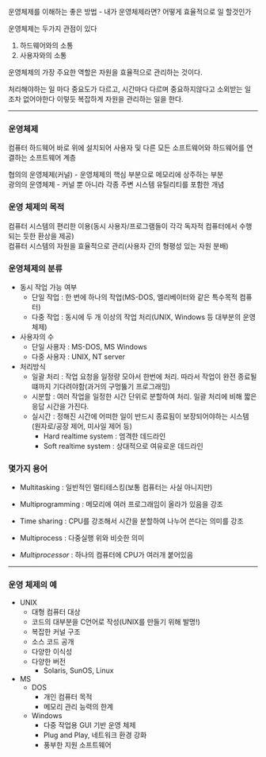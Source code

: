 운영체제를 이해하는 좋은 방법 - 내가 운영체제라면? 어떻게 효율적으로 일 할것인가

운영체제는 두가지 관점이 있다
1. 하드웨어와의 소통
2. 사용자와의 소통

운영체제의 가장 주요한 역할은 자원을 효율적으로 관리하는 것이다.

처리해야하는 일 마다 중요도가 다르고, 시간마다 다르며
중요하지않다고 소외받는 일 조차 없어야한다
이렇듯 복잡하게 자원을 관리하는 일을 한다.

---

### 운영체제
컴퓨터 하드웨어 바로 위에 설치되어 사용자 및 다른 모든 소프트웨어와 하드웨어를 연결하는 소프트웨어 계층

협의의 운영체제(커널) - 운영체제의 핵심 부분으로 메모리에 상주하는 부분  
광의의 운영체제 - 커널 뿐 아니라 각종 주변 시스템 유틸리티를 포함한 개념

### 운영 체제의 목적  
컴퓨터 시스템의 편리한 이용(동시 사용자/프로그램들이 각각 독자적 컴퓨터에서 수행되는 듯한 환상을 제공)  
컴퓨터 시스템의 자원을 효율적으로 관리(사용자 간의 형평성 있는 자원 분배)  

### 운영체제의 분류  
- 동시 작업 가능 여부
    - 단일 작업 : 한 번에 하나의 작업(MS-DOS, 엘리베이터와 같은 특수목적 컴퓨터)
    - 다중 작업 : 동시에 두 개 이상의 작업 처리(UNIX, Windows 등 대부분의 운영체제)
- 사용자의 수  
    - 단일 사용자 : MS-DOS, MS Windows
    - 다중 사용자 : UNIX, NT server
- 처리방식  
    - 일괄 처리 : 작업 요청을 일정량 모아서 한번에 처리. 따라서 작업이 완전 종료될 떄까지 기다려야함(과거의 구멍뚫기 프로그래밍)  
    - 시분할 : 여러 작업을 일정한 시간 단위로 분할하여 처리. 일괄 처리에 비해 짧은 응답 시간을 가진다.
    - 실시간 : 정해진 시간에 어떠한 일이 반드시 종료됨이 보장되어야하는 시스템(원자로/공장 제어, 미사일 제어 등)
        - Hard realtime system : 엄격한 데드라인
        - Soft realtime system : 상대적으로 여유로운 데드라인  

 ### 몇가지 용어
 - Multitasking : 일반적인 멀티테스킹(보통 컴퓨터는 사실 아니지만)
 - Multiprogramming : 메모리에 여러 프로그래임이 올라가 있음을 강조
 - Time sharing : CPU를 강조해서 시간을 분할하여 나누어 쓴다는 의미를 강조
 - Multiprocess : 다중실행 위와 비슷한 의미

 - *Multiprocessor* : 하나의 컴퓨터에 CPU가 여러개 붙어있음 

--- 

### 운영 체제의 예  
- UNIX
    - 대형 컴퓨터 대상
    - 코드의 대부분을 C언어로 작성(UNIX를 만들기 위해 발명!)  
    - 복잡한 커널 구조  
    - 소스 코드 공개
    - 다양한 이식성  
    - 다양한 버전
        - Solaris, SunOS, Linux
- MS
    - DOS
        - 개인 컴퓨터 목적  
        - 메모리 관리 능력의 한계
    - Windows
        - 다중 작업용 GUI 기반 운영 체제
        - Plug and Play, 네트워크 환경 강화
        - 풍부한 지원 소프트웨어

     